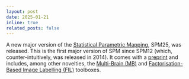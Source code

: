 ```yaml
---
layout: post
date: 2025-01-21
inline: true
related_posts: false
---
```


A new major version of the [Statistical Parametric Mapping](https://github.com/spm/spm), SPM25, was released. 
This is the first major version of SPM since SPM12 (which, counter-intuitively, was released in 2014). 
It comes with a [preprint](https://arxiv.org/abs/2501.12081) and includes, among other novelties, 
the [Multi-Brain (MB)](https://arxiv.org/abs/2006.02338) and [Factorisation-Based Image Labelling (FIL)](https://arxiv.org/abs/2111.10326) toolboxes.
